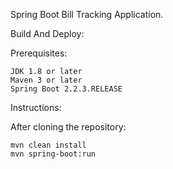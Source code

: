 Spring Boot Bill Tracking Application.

Build And Deploy:

Prerequisites:

```
JDK 1.8 or later
Maven 3 or later
Spring Boot 2.2.3.RELEASE
```

Instructions:

After cloning the repository:

```
mvn clean install
mvn spring-boot:run
```